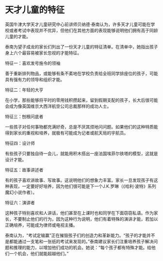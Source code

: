 # 天才儿童的特征

英国牛津大学天才儿童研究中心前讲师贝纳德·泰南认为，许多天才儿童可能在学校或者考试中表现并不优异，但他们在其他方面的表现能够说明他们拥有高于同龄儿童的才能。

泰南为望子成龙的家长们列出了一份天才儿童的特征清单。在清单中，她指出孩子身上六个最容易被家长忽视的才能特征。

特征一：喜欢发号施令的领袖

善于重新排列物品，或能够有条不紊地在学校负责给全班同学排座位的孩子，可能具有强有力的领导和组织才能。

特征二：年轻的大亨

在小学，那些能够将平时的零用钱积攒起来，留到假期支配的孩子，长大后很可能会成为像英国维京大西洋航空公司总裁那样的成功人士。

特征三：刨根问底者

一些孩子对任何事物都充满好奇，总是不厌其烦地问问题。如果他们的这种特质能得到家长的重视和培养，就极有可能成为记者或航天局的宇航员。

特征四：设计师

有些孩子只要独自待一会儿，就能用积木搭出一座法国埃菲尔铁塔的模型，这就是设计才能。

特征五：故事讲述者

有的孩子喜欢讲故事、写故事。这说明他们的想象力丰富。家长一旦发现孩子有这种表现，一定要好好培养，因为他们很可能是下一个J.K.罗琳（《哈利·波特》系列魔幻小说作者）。

特征六：演讲者

这种孩子特别喜欢和人讲话，他们甚至在上课时也和同学在下面窃窃私语。作为家长，不要制止他们的行为，因为这种行为说明，他们有着特殊的演讲才能，若加以正确培养，可能成为律师或电视主播。

泰南认为，“考试定输赢”正在摧毁孩子们的创造力和革新能力。“孩子的才能并不是都能通过一支笔和一张纸的考试来发现的。”泰南建议家长们注重培养孩子解决问题和推理的能力，以增加他们成功的机会。她说：“每个孩子都有特殊才能。给他们一个机会，他们就能超越他们。”